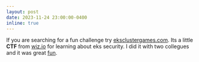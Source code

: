 ```yaml
---
layout: post
date: 2023-11-24 23:00:00-0400
inline: true
---
```


If you are searching for a fun challenge try
[eksclustergames.com](https://eksclustergames.com/). Its a little **CTF** from
[wiz.io](wiz.io) for learning about eks security. I did it with two collegues
and it was great [fun](https://eksclustergames.com/finisher/zRM05As5).

